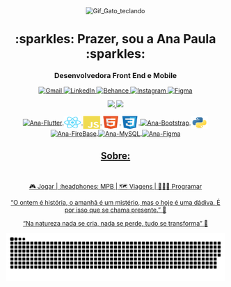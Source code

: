<div align="center">
  <div>
    <img src="https://user-images.githubusercontent.com/74029212/127240963-4921a6aa-a682-4868-9ce5-a9ca6936c8fc.gif" alt="Gif_Gato_teclando" /></a>
  <h1> :sparkles: Prazer, sou a Ana Paula  :sparkles: </h1>
  </div>
  
  
 
<div align="center">
  <h3> Desenvolvedora Front End e Mobile </h3>
  <div>
  <p>
    <a target="_blank" href="mailto:ana.berigo17@gmail.com">
      <img alt="Gmail" src="https://img.shields.io/badge/Gmail-D14836?style=for-the-badge&logo=gmail&logoColor=white" />
    </a>
    <a target="_blank" href="https://www.linkedin.com/in/anaberigo/">
      <img alt="LinkedIn" src="https://img.shields.io/badge/LinkedIn-0077B5?style=for-the-badge&logo=linkedin&logoColor=white" />
    </a>
    <a target="_blank" href="https://www.behance.net/anaberigo">
      <img alt="Behance" src="https://img.shields.io/badge/-Behance-blue?style=for-the-badge&logo=behance&logoColor=white" />
    </a>
    <a target="_blank" href="https://www.instagram.com/ana_berigo/">
      <img alt="Instagram" src="https://img.shields.io/badge/Instagram-E4405F?style=for-the-badge&logo=instagram&logoColor=white" />
    </a>
    <a target="_blank" href="https://www.figma.com/@AnaBerigo">
      <img alt="Figma" src="https://img.shields.io/badge/Figma-F24E1E?style=for-the-badge&logo=figma&logoColor=white">
    </a>
  </p>
</div>
  <a href="https://github.com/AnaBerigo">
  <img height="180em" src="https://github-readme-stats.vercel.app/api?username=AnaBerigo&show_icons=true&theme=dark&include_all_commits=true&count_private=true"/>
  <img height="180em" src="https://github-readme-stats.vercel.app/api/top-langs/?username=AnaBerigo&layout=compact&langs_count=7&theme=dark"/>
</div>
<div style="display: inline_block"><br>
  <img align="center" alt="Ana-Flutter" height="30" width="40" src="https://cdn.jsdelivr.net/gh/devicons/devicon/icons/flutter/flutter-original.svg" />
  <img align="center" alt="Ana-React" height="30" width="40" src="https://raw.githubusercontent.com/devicons/devicon/master/icons/react/react-original.svg">
  <img align="center" alt="Ana-Js" height="30" width="40" src="https://raw.githubusercontent.com/devicons/devicon/master/icons/javascript/javascript-plain.svg">
  <img align="center" alt="Ana-HTML" height="30" width="40" src="https://raw.githubusercontent.com/devicons/devicon/master/icons/html5/html5-original.svg">
  <img align="center" alt="Ana-CSS" height="30" width="40" src="https://raw.githubusercontent.com/devicons/devicon/master/icons/css3/css3-original.svg">
  <img align="center" alt="Ana-Bootstrap" height="30" width="40" src="https://cdn.jsdelivr.net/gh/devicons/devicon/icons/bootstrap/bootstrap-original.svg" />
  <img align="center" alt="Ana-Python" height="30" width="40" src="https://raw.githubusercontent.com/devicons/devicon/master/icons/python/python-original.svg">
  <img align="center" alt="Ana-FireBase" height="30" width="40" src="https://cdn.jsdelivr.net/gh/devicons/devicon/icons/firebase/firebase-plain.svg" />
  <img align="center" alt="Ana-MySQL" height="30" width="40" src="https://cdn.jsdelivr.net/gh/devicons/devicon/icons/mysql/mysql-original.svg" />
  <img align="center" alt="Ana-Figma" height="30" width="40" src="https://cdn.jsdelivr.net/gh/devicons/devicon/icons/figma/figma-original.svg" />
</div>


<h2>Sobre:</h2><br>
<p>
  🎮 Jogar |  :headphones: MPB  |  🗺️ Viagens | 👩🏻‍💻 Programar
</p>
<p>
  “O ontem é história, o amanhã é um mistério, mas o hoje é uma dádiva. É por isso que se chama presente.” 🍃
</p>
<p>
   “Na natureza nada se cria, nada se perde, tudo se transforma” 🌺
</p>

![Snake animation](https://github.com/AnaBerigo/AnaBerigo/blob/output/github-contribution-grid-snake.svg)




